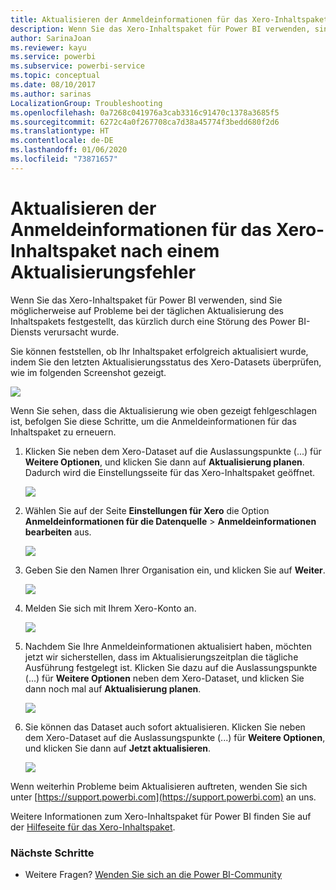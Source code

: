 ```yaml
---
title: Aktualisieren der Anmeldeinformationen für das Xero-Inhaltspaket
description: Wenn Sie das Xero-Inhaltspaket für Power BI verwenden, sind Sie möglicherweise auf ein Problem bei der täglichen Aktualisierung des Inhaltspakets festgestellt, das kürzlich durch eine Störung des Power BI-Diensts verursacht wurde.
author: SarinaJoan
ms.reviewer: kayu
ms.service: powerbi
ms.subservice: powerbi-service
ms.topic: conceptual
ms.date: 08/10/2017
ms.author: sarinas
LocalizationGroup: Troubleshooting
ms.openlocfilehash: 0a7268c041976a3cab3316c91470c1378a3685f5
ms.sourcegitcommit: 6272c4a0f267708ca7d38a45774f3bedd680f2d6
ms.translationtype: HT
ms.contentlocale: de-DE
ms.lasthandoff: 01/06/2020
ms.locfileid: "73871657"
---
```

# <a name="how-to-refresh-your-xero-content-pack-credentials-if-refresh-failed"></a>Aktualisieren der Anmeldeinformationen für das Xero-Inhaltspaket nach einem Aktualisierungsfehler
Wenn Sie das Xero-Inhaltspaket für Power BI verwenden, sind Sie möglicherweise auf Probleme bei der täglichen Aktualisierung des Inhaltspakets festgestellt, das kürzlich durch eine Störung des Power BI-Diensts verursacht wurde.

Sie können feststellen, ob Ihr Inhaltspaket erfolgreich aktualisiert wurde, indem Sie den letzten Aktualisierungsstatus des Xero-Datasets überprüfen, wie im folgenden Screenshot gezeigt.

![](media/service-refresh-xero-credentials/powerbi-xero-refresh-failed.png)

Wenn Sie sehen, dass die Aktualisierung wie oben gezeigt fehlgeschlagen ist, befolgen Sie diese Schritte, um die Anmeldeinformationen für das Inhaltspaket zu erneuern.

1. Klicken Sie neben dem Xero-Dataset auf die Auslassungspunkte (...) für **Weitere Optionen**, und klicken Sie dann auf **Aktualisierung planen**. Dadurch wird die Einstellungsseite für das Xero-Inhaltspaket geöffnet.
   
    ![](media/service-refresh-xero-credentials/powerbi-xero-schedule-refresh.png)
2. Wählen Sie auf der Seite **Einstellungen für Xero** die Option **Anmeldeinformationen für die Datenquelle** > **Anmeldeinformationen bearbeiten** aus.
   
    ![](media/service-refresh-xero-credentials/powerbi-xero-settings-page.png)
3. Geben Sie den Namen Ihrer Organisation ein, und klicken Sie auf **Weiter**.
   
    ![](media/service-refresh-xero-credentials/powerbi-xero-configure.png)
4. Melden Sie sich mit Ihrem Xero-Konto an.
   
    ![](media/service-refresh-xero-credentials/powerbi-xero-welcome.png)
5. Nachdem Sie Ihre Anmeldeinformationen aktualisiert haben, möchten jetzt wir sicherstellen, dass im Aktualisierungszeitplan die tägliche Ausführung festgelegt ist. Klicken Sie dazu auf die Auslassungspunkte (...) für **Weitere Optionen** neben dem Xero-Dataset, und klicken Sie dann noch mal auf **Aktualisierung planen**.
   
    ![](media/service-refresh-xero-credentials/powerbi-xero-refresh-schedule.png)
6. Sie können das Dataset auch sofort aktualisieren. Klicken Sie neben dem Xero-Dataset auf die Auslassungspunkte (...) für **Weitere Optionen**, und klicken Sie dann auf **Jetzt aktualisieren**.
   
    ![](media/service-refresh-xero-credentials/powerbi-xero-refresh-now.png)

Wenn weiterhin Probleme beim Aktualisieren auftreten, wenden Sie sich unter [https://support.powerbi.com](https://support.powerbi.com) an uns. 

Weitere Informationen zum Xero-Inhaltspaket für Power BI finden Sie auf der [Hilfeseite für das Xero-Inhaltspaket](service-connect-to-xero.md).

### <a name="next-steps"></a>Nächste Schritte
* Weitere Fragen? [Wenden Sie sich an die Power BI-Community](https://community.powerbi.com/)

